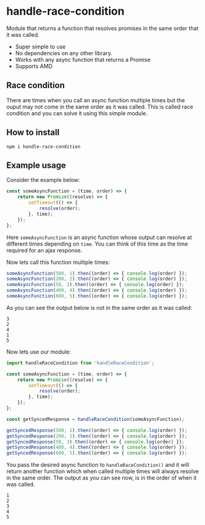 # handle-race-condition
Module that returns a function that resolves promises in the same order that it was called. 

 - Super simple to use
 - No dependencies on any other library.
 - Works with any async function that returns a Promise
 - Supports AMD

## Race condition
There are times when you call an async function multiple times but the ouput may not come in the same order as it was called.
This is called race condition and you can solve it using this simple module.

## How to install
```
npm i handle-race-condition
```

## Example usage

Consider the example below:
```javascript
const someAsyncFunction = (time, order) => {
    return new Promise((resolve) => {
        setTimeout(() => {
            resolve(order);
        }, time);
    });
};
```
Here `someAsyncFunction` is an async function whose output can resolve at different times depending on `time`. You can think of this time as the time required for an ajax response.

Now lets call this function multiple times:

```javascript
someAsyncFunction(500, 1).then((order) => { console.log(order) });
someAsyncFunction(200, 2).then((order) => { console.log(order) });
someAsyncFunction(50, 3).then((order) => { console.log(order) });
someAsyncFunction(400, 4).then((order) => { console.log(order) });
someAsyncFunction(600, 5).then((order) => { console.log(order) });
```

As you can see the output below is not in the same order as it was called:
```
3
2
4
1
5
```

Now lets use our module:
```javascript
import handleRaceCondition from 'handleRaceCondition';

const someAsyncFunction = (time, order) => {
    return new Promise((resolve) => {
        setTimeout(() => {
            resolve(order);
        }, time);
    });
};

const getSyncedResponse = handleRaceCondition(someAsyncFunction);

getSyncedResponse(500, 1).then((order) => { console.log(order) });
getSyncedResponse(200, 2).then((order) => { console.log(order) });
getSyncedResponse(50, 3).then((order) => { console.log(order) });
getSyncedResponse(400, 4).then((order) => { console.log(order) });
getSyncedResponse(600, 5).then((order) => { console.log(order) });
```
You pass the desired async function to `handleRaceCondition()` and it will return another function which when called multiple times will always resolve in the same order.
The output as you can see now, is in the order of when it was called.
```
1
2
3
4
5
```
